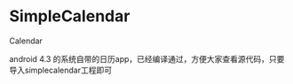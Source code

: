 SimpleCalendar
==============

Calendar

android 4.3 的系统自带的日历app，已经编译通过，方便大家查看源代码，只要导入simplecalendar工程即可
